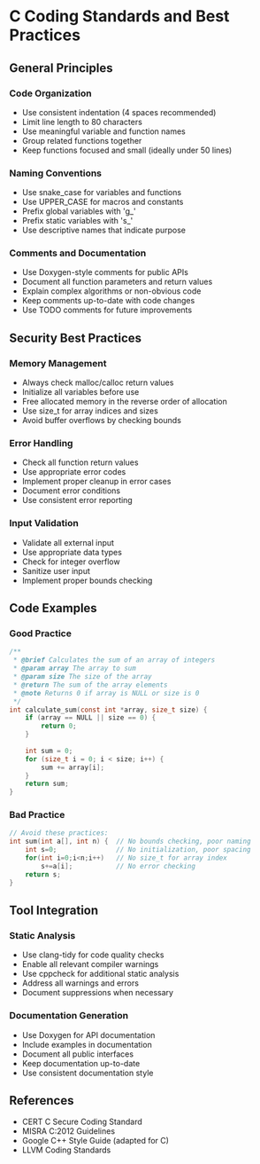 # C Coding Standards and Best Practices

## General Principles

### Code Organization
- Use consistent indentation (4 spaces recommended)
- Limit line length to 80 characters
- Use meaningful variable and function names
- Group related functions together
- Keep functions focused and small (ideally under 50 lines)

### Naming Conventions
- Use snake_case for variables and functions
- Use UPPER_CASE for macros and constants
- Prefix global variables with 'g_'
- Prefix static variables with 's_'
- Use descriptive names that indicate purpose

### Comments and Documentation
- Use Doxygen-style comments for public APIs
- Document all function parameters and return values
- Explain complex algorithms or non-obvious code
- Keep comments up-to-date with code changes
- Use TODO comments for future improvements

## Security Best Practices

### Memory Management
- Always check malloc/calloc return values
- Initialize all variables before use
- Free allocated memory in the reverse order of allocation
- Use size_t for array indices and sizes
- Avoid buffer overflows by checking bounds

### Error Handling
- Check all function return values
- Use appropriate error codes
- Implement proper cleanup in error cases
- Document error conditions
- Use consistent error reporting

### Input Validation
- Validate all external input
- Use appropriate data types
- Check for integer overflow
- Sanitize user input
- Implement proper bounds checking

## Code Examples

### Good Practice
```c
/**
 * @brief Calculates the sum of an array of integers
 * @param array The array to sum
 * @param size The size of the array
 * @return The sum of the array elements
 * @note Returns 0 if array is NULL or size is 0
 */
int calculate_sum(const int *array, size_t size) {
    if (array == NULL || size == 0) {
        return 0;
    }
    
    int sum = 0;
    for (size_t i = 0; i < size; i++) {
        sum += array[i];
    }
    return sum;
}
```

### Bad Practice
```c
// Avoid these practices:
int sum(int a[], int n) {  // No bounds checking, poor naming
    int s=0;               // No initialization, poor spacing
    for(int i=0;i<n;i++)   // No size_t for array index
        s+=a[i];           // No error checking
    return s;
}
```

## Tool Integration

### Static Analysis
- Use clang-tidy for code quality checks
- Enable all relevant compiler warnings
- Use cppcheck for additional static analysis
- Address all warnings and errors
- Document suppressions when necessary

### Documentation Generation
- Use Doxygen for API documentation
- Include examples in documentation
- Document all public interfaces
- Keep documentation up-to-date
- Use consistent documentation style

## References
- CERT C Secure Coding Standard
- MISRA C:2012 Guidelines
- Google C++ Style Guide (adapted for C)
- LLVM Coding Standards 